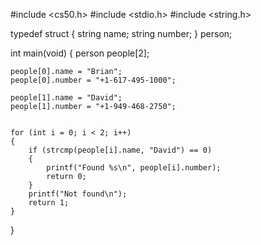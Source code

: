 











#include <cs50.h>
#include <stdio.h>
#include <string.h>

typedef struct
{
    string name;
    string number;
}
person;

int main(void)
{
    person people[2];
    
    people[0].name = "Brian";
    people[0].number = "+1-617-495-1000";
    
    people[1].name = "David";
    people[1].number = "+1-949-468-2750";
    
    
    for (int i = 0; i < 2; i++)
    {
        if (strcmp(people[i].name, "David") == 0)
        {
            printf("Found %s\n", people[i].number);
            return 0;
        }
        printf("Not found\n");
        return 1;
    }
}
